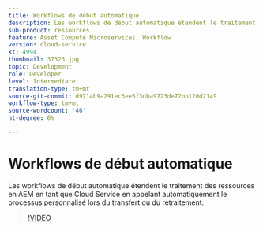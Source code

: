 ```yaml
---
title: Workflows de début automatique
description: Les workflows de début automatique étendent le traitement des ressources en appelant automatiquement le processus personnalisé lors du transfert ou du retraitement.
sub-product: ressources
feature: Asset Compute Microservices, Workflow
version: cloud-service
kt: 4994
thumbnail: 37323.jpg
topic: Development
role: Developer
level: Intermediate
translation-type: tm+mt
source-git-commit: d9714b9a291ec3ee5f3dba9723de72bb120d2149
workflow-type: tm+mt
source-wordcount: '46'
ht-degree: 6%

---
```



# Workflows de début automatique

Les workflows de début automatique étendent le traitement des ressources en AEM en tant que Cloud Service en appelant automatiquement le processus personnalisé lors du transfert ou du retraitement.

>[!VIDEO](https://video.tv.adobe.com/v/37323/?quality=12&learn=on&hidetitle=true)
